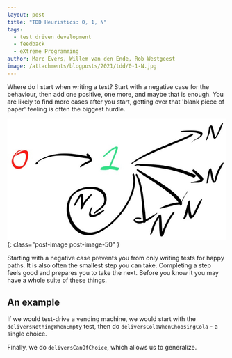 ```yaml
---
layout: post
title: "TDD Heuristics: 0, 1, N"
tags:
  - test driven development
  - feedback
  - eXtreme Programming
author: Marc Evers, Willem van den Ende, Rob Westgeest
image: /attachments/blogposts/2021/tdd/0-1-N.jpg
---
```


Where do I start when writing a test? Start with a negative case for the
behaviour, then add one positive, one more, and maybe that is enough. 
You are likely to find more cases after you start, 
getting over that 'blank piece of paper' feeling is often the biggest hurdle.

![0-1-N.jpg](/attachments/blogposts/2021/tdd/0-1-N.jpg)
{: class="post-image post-image-50" }

Starting with a negative case prevents you from only writing tests for
happy paths. It is also often the smallest step you can take. 
Completing a step feels good and prepares you to take the next.
Before you know it you may have a whole suite of these things.

## An example

If we would test-drive a vending machine, we would start
with the ```deliversNothingWhenEmpty``` test,
then do ```deliversColaWhenChoosingCola``` - a single choice. 

Finally, we do ```deliversCanOfChoice```, which allows us to generalize.
